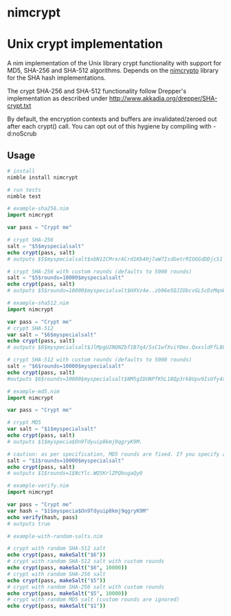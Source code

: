 # nimcrypt

# Unix crypt implementation

A nim implementation of the Unix library crypt functionality with support for
MD5, SHA-256 and SHA-512 algorithms. Depends on the [nimcrypto](https://github.com/cheatfate/nimcrypto) library
for the SHA hash implementations.

The crypt SHA-256 and SHA-512 functionality follow Drepper's implementation as described under
http://www.akkadia.org/drepper/SHA-crypt.txt

By default, the encryption contexts and buffers are invalidated/zeroed out after each crypt() call.
You can opt out of this hygiene by compiling with -d:noScrub

## Usage

```bash
# install
nimble install nimcrypt
```

```bash
# run tests
nimble test
```

```nim
# example-sha256.nim
import nimcrypt

var pass = "Crypt me"

# crypt SHA-256
salt = "$5$myspecialsalt"
echo crypt(pass, salt)
# outputs $5$myspecialsalt$xbN1ICMrxrACrd1Kb4Hj7aW7IsdGetrRIOGGdDDjcS1

# crypt SHA-256 with custom rounds (defaults to 5000 rounds)
salt = "$5$rounds=10000$myspecialsalt"
echo crypt(pass, salt)
# outputs $5$rounds=10000$myspecialsalt$HXVz4e..zb96e5QJIObcvGL5cDzMqnWsGp/h7f68cGA
```
```nim
# example-sha512.nim
import nimcrypt

var pass = "Crypt me"
# crypt SHA-512
var salt = "$6$myspecialsalt"
echo crypt(pass, salt)
# outputs $6$myspecialsalt$JlMpgU2NQNZbf1B7q4/SsC1wfXviYDmx.QxxsldFfL88qC3bqMMNnCgGB38RbawMx3aXV99ym0IxNDo20Rkcy1

# crypt SHA-512 with custom rounds (defaults to 5000 rounds)
salt = "$6$rounds=10000$myspecialsalt"
echo crypt(pass, salt)
#outputs $6$rounds=10000$myspecialsalt$NM5gIDUNPfKhL18Qp3rk8Upv9IsUfy4xMNs3yrvNUaVWzVXLT1277ZX1lH6yHokRNuPY6cuzgQBBw6kh76iOa0
```

```nim
# example-md5.nim
import nimcrypt

var pass = "Crypt me"

# crypt MD5
var salt = "$1$myspecialsalt"
echo crypt(pass, salt)
# outputs $1$myspecia$On9Tdyuip8kmj9qgryK9M. 

# caution: as per specification, MD5 rounds are fixed. If you specify a `rounds` param it will be used as salt
salt = "$1$rounds=10000$myspecialsalt"
echo crypt(pass, salt)
# outputs $1$rounds=1$NcYlc.WQ5KrlZPQbugaQy0
```

```nim
# example-verify.nim
import nimcrypt

var pass = "Crypt me"
var hash = "$1$myspecia$On9Tdyuip8kmj9qgryK9M"
echo verify(hash, pass)
# outputs true
```

```nim
# example-with-random-salts.nim

# crypt with random SHA-512 salt
echo crypt(pass, makeSalt("$6"))
# crypt with random SHA-512 salt with custom rounds 
echo crypt(pass, makeSalt("$6", 10000))
# crypt with random SHA-256 salt
echo crypt(pass, makeSalt("$5"))
# crypt with random SHA-256 salt with custom rounds 
echo crypt(pass, makeSalt("$5", 10000))
# crypt with random MD5 salt (custom rounds are ignored)
echo crypt(pass, makeSalt("$1"))
```
